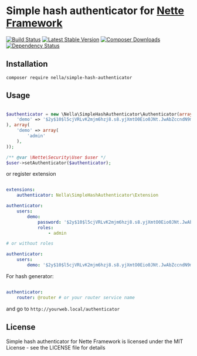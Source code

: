 Simple hash authenticator for [Nette Framework](http://nette.org)
=================================================================

[![Build Status](https://travis-ci.org/nella/simple-hash-authenticator.svg?branch=master)](https://travis-ci.org/nella/simple-hash-authenticator)
[![Latest Stable Version](https://poser.pugx.org/nella/simple-hash-authenticator/version.png)](https://packagist.org/packages/nella/simple-hash-authenticator)
[![Composer Downloads](https://poser.pugx.org/nella/simple-hash-authenticator/d/total.png)](https://packagist.org/packages/nella/simple-hash-authenticator)
[![Dependency Status](https://www.versioneye.com/user/projects/54315275fc3f5c2f0b00055c/badge.svg?style=flat)](https://www.versioneye.com/user/projects/54315275fc3f5c2f0b00055c)

Installation
------------

```
composer require nella/simple-hash-authenticator
```

Usage
------

```php

$authenticator = new \Nella\SimpleHashAuthenticator\Authenticator(array(
    'demo' => '$2y$10$l5cjVRLvK2mjm6hzj8.s8.yjXmtO0Eio0JNt.JwAbZccndN9m1IVi', // hash of 'test'
), array(
    'demo' => array(
        'admin'
    ),
));

/** @var \Nette\Security\User $user */
$user->setAuthenticator($authenticator);

```

or register extension

```yml

extensions:
    authenticator: Nella\SimpleHashAuthenticator\Extension

authenticator:
    users:
        demo:
            password: '$2y$10$l5cjVRLvK2mjm6hzj8.s8.yjXmtO0Eio0JNt.JwAbZccndN9m1IVi'
            roles:
                - admin

# or without roles

authenticator:
    users:
        demo: '$2y$10$l5cjVRLvK2mjm6hzj8.s8.yjXmtO0Eio0JNt.JwAbZccndN9m1IVi'

```

For hash generator:

```yml

authenticator:
    router: @router # or your router service name

```

and go to `http://yourweb.local/authenticator`

License
-------
Simple hash authenticator for Nette Framework is licensed under the MIT License - see the LICENSE file for details
